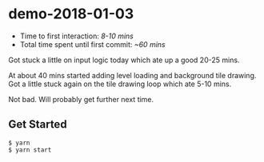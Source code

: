 # demo-2018-01-03

- Time to first interaction: _8-10 mins_
- Total time spent until first commit: _~60 mins_

Got stuck a little on input logic today which ate up a good 20-25 mins.

At about 40 mins started adding level loading and background tile drawing. Got a little stuck again on
the tile drawing loop which ate 5-10 mins.

Not bad. Will probably get further next time.

## Get Started

    $ yarn
    $ yarn start
